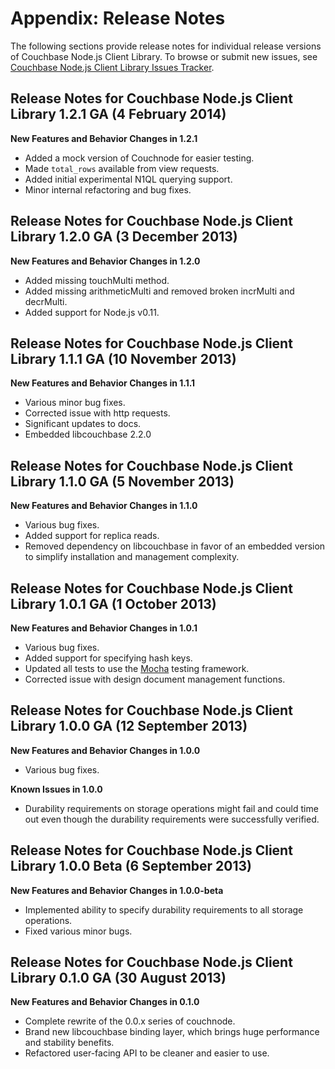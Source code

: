 # Appendix: Release Notes

The following sections provide release notes for individual release versions of
Couchbase Node.js Client Library. To browse or submit new issues, see [Couchbase
Node.js Client Library Issues
Tracker](http://www.couchbase.com/issues/browse/JSCBC).

<a id="couchbase-sdk-node-rn_1-2-1"></a>

## Release Notes for Couchbase Node.js Client Library 1.2.1 GA (4 February 2014)

**New Features and Behavior Changes in 1.2.1**

 * Added a mock version of Couchnode for easier testing.
 * Made `total_rows` available from view requests. 
 * Added initial experimental N1QL querying support.
 * Minor internal refactoring and bug fixes.

<a id="couchbase-sdk-node-rn_1-2-0"></a>

## Release Notes for Couchbase Node.js Client Library 1.2.0 GA (3 December 2013)

**New Features and Behavior Changes in 1.2.0**

 * Added missing touchMulti method.
 * Added missing arithmeticMulti and removed broken incrMulti and decrMulti. 
 * Added support for Node.js v0.11.

<a id="couchbase-sdk-node-rn_1-1-1"></a>

## Release Notes for Couchbase Node.js Client Library 1.1.1 GA (10 November 2013)

**New Features and Behavior Changes in 1.1.1**

 * Various minor bug fixes.
 * Corrected issue with http requests.
 * Significant updates to docs.
 * Embedded libcouchbase 2.2.0

<a id="couchbase-sdk-node-rn_1-1-0"></a>

## Release Notes for Couchbase Node.js Client Library 1.1.0 GA (5 November 2013)

**New Features and Behavior Changes in 1.1.0**

 * Various bug fixes.
 * Added support for replica reads.
 * Removed dependency on libcouchbase in favor of an embedded version to simplify
   installation and management complexity.

<a id="couchbase-sdk-node-rn_1-0-1"></a>

## Release Notes for Couchbase Node.js Client Library 1.0.1 GA (1 October 2013)

**New Features and Behavior Changes in 1.0.1**

 * Various bug fixes.
 * Added support for specifying hash keys.
 * Updated all tests to use the [Mocha](http://visionmedia.github.io/mocha/) testing framework.
 * Corrected issue with design document management functions.

<a id="couchbase-sdk-node-rn_1-0-0"></a>

## Release Notes for Couchbase Node.js Client Library 1.0.0 GA (12 September 2013)

**New Features and Behavior Changes in 1.0.0**

 * Various bug fixes.

**Known Issues in 1.0.0**

 * Durability requirements on storage operations might fail and could time out even
   though the durability requirements were successfully verified.

<a id="couchbase-sdk-node-rn_1-0-0-beta"></a>

## Release Notes for Couchbase Node.js Client Library 1.0.0 Beta (6 September 2013)

**New Features and Behavior Changes in 1.0.0-beta**

 * Implemented ability to specify durability requirements to all storage operations.
 * Fixed various minor bugs.

<a id="couchbase-sdk-node-rn_0-1-0"></a>

## Release Notes for Couchbase Node.js Client Library 0.1.0 GA (30 August 2013)

**New Features and Behavior Changes in 0.1.0**

 * Complete rewrite of the 0.0.x series of couchnode.
 * Brand new libcouchbase binding layer, which brings huge performance and stability 
   benefits.
 * Refactored user-facing API to be cleaner and easier to use.
